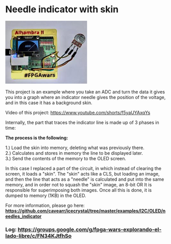 # Needle indicator with skin

![](https://github.com/Democrito/repositorios/blob/master/Sensors/I2C/OLED/needle_indicator/IMG/needle%20indicator%20skin%20photo%20FPGA.jpg)

This project is an example where you take an ADC and turn the data it gives you into a graph where an indicator needle gives the position of the voltage, and in this case it has a background skin.

Video of this project: https://www.youtube.com/shorts/f5yaUYAxqYs

Internally, the part that traces the indicator line is made up of 3 phases in time:

**The process is the following:**

1.) Load the skin into memory, deleting what was previously there.  
2.) Calculates and stores in memory the line to be displayed later.  
3.) Send the contents of the memory to the OLED screen.  

In this case I replaced a part of the circuit, in which instead of clearing the screen, it loads a "skin". The "skin" acts like a CLS, but loading an image, and then the line that acts as a "needle" is calculated and put into the same memory, and in order not to squash the "skin" image, an 8-bit OR It is responsible for superimposing both images. Once all this is done, it is dumped to memory (1KB) in the OLED.

For more information, please go here: **https://github.com/cavearr/icecrystal/tree/master/examples/I2C/OLED/needles_indicator**

### Log: https://groups.google.com/g/fpga-wars-explorando-el-lado-libre/c/FN34KJtfhSo
